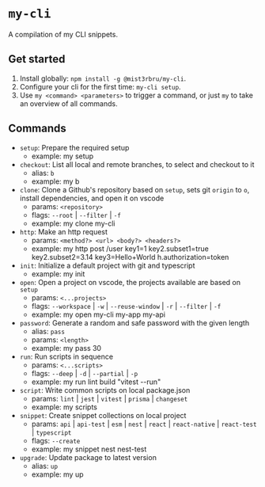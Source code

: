 # `my-cli`

A compilation of my CLI snippets.

## Get started

1. Install globally: `npm install -g @mist3rbru/my-cli`.
2. Configure your cli for the first time: `my-cli setup`.
3. Use `my <command> <parameters>` to trigger a command, or just `my` to take an overview of all commands.

## Commands

- `setup`: Prepare the required setup
  - example: my setup
- `checkout`: List all local and remote branches, to select and checkout to it
  - alias: `b`
  - example: my b
- `clone`: Clone a Github's repository based on `setup`, sets git `origin` to `o`, install dependencies, and open it on vscode
  - params: `<repository>`
  - flags: `--root` | `--filter` | `-f`
  - example: my clone my-cli
- `http`: Make an http request
  - params: `<method?> <url> <body?> <headers?>`
  - example: my http post /user key1=1 key2.subset1=true key2.subset2=3.14 key3=Hello+World h.authorization=token
- `init`: Initialize a default project with git and typescript
  - example: my init
- `open`: Open a project on vscode, the projects available are based on `setup`
  - params: `<...projects>`
  - flags: `--workspace` | `-w` | `--reuse-window` | `-r` | `--filter` | `-f`
  - example: my open my-cli my-app my-api
- `password`: Generate a random and safe password with the given length
  - alias: `pass`
  - params: `<length>`
  - example: my pass 30
- `run`: Run scripts in sequence
  - params: `<...scripts>`
  - flags: `--deep` | `-d` | `--partial` | `-p`
  - example: my run lint build "vitest --run"
- `script`: Write common scripts on local package.json
  - params: `lint` | `jest` | `vitest` | `prisma` | `changeset`
  - example: my scripts
- `snippet`: Create snippet collections on local project
  - params: `api` | `api-test` | `esm` | `nest` | `react` | `react-native` | `react-test` | `typescript`
  - flags: `--create`
  - example: my snippet nest nest-test
- `upgrade`: Update package to latest version
  - alias: `up`
  - example: my up

